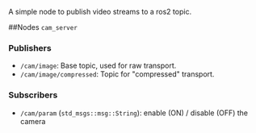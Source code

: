 A simple node to publish video streams to a ros2 topic.

##Nodes
`cam_server`

### Publishers
  - `/cam/image`: Base topic, used for raw transport.
  - `/cam/image/compressed`: Topic for "compressed" transport.

### Subscribers
  - `/cam/param` (`std_msgs::msg::String`): enable (ON) / disable (OFF) the camera


